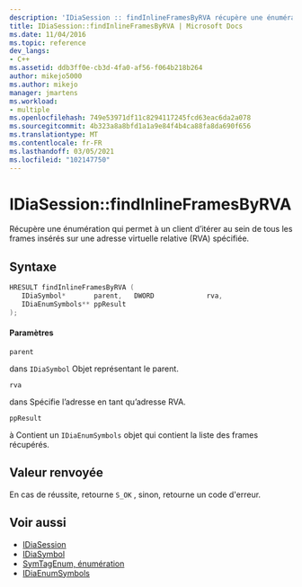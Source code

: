 ```yaml
---
description: 'IDiaSession :: findInlineFramesByRVA récupère une énumération qui permet à un client d’itérer au sein de tous les frames insérés sur une adresse virtuelle relative (RVA) spécifiée.'
title: IDiaSession::findInlineFramesByRVA | Microsoft Docs
ms.date: 11/04/2016
ms.topic: reference
dev_langs:
- C++
ms.assetid: ddb3ff0e-cb3d-4fa0-af56-f064b218b264
author: mikejo5000
ms.author: mikejo
manager: jmartens
ms.workload:
- multiple
ms.openlocfilehash: 749e53971df11c8294117245fcd63eac6da2a078
ms.sourcegitcommit: 4b323a8a8bfd1a1a9e84f4b4ca88fa8da690f656
ms.translationtype: MT
ms.contentlocale: fr-FR
ms.lasthandoff: 03/05/2021
ms.locfileid: "102147750"
---
```

# <a name="idiasessionfindinlineframesbyrva"></a>IDiaSession::findInlineFramesByRVA
Récupère une énumération qui permet à un client d’itérer au sein de tous les frames insérés sur une adresse virtuelle relative (RVA) spécifiée.

## <a name="syntax"></a>Syntaxe

```C++
HRESULT findInlineFramesByRVA ( 
   IDiaSymbol*       parent,   DWORD             rva,
   IDiaEnumSymbols** ppResult
);
```

#### <a name="parameters"></a>Paramètres
 `parent`

dans `IDiaSymbol` Objet représentant le parent.

 `rva`

dans Spécifie l’adresse en tant qu’adresse RVA.

 `ppResult`

à Contient un `IDiaEnumSymbols` objet qui contient la liste des frames récupérés.

## <a name="return-value"></a>Valeur renvoyée
 En cas de réussite, retourne `S_OK` , sinon, retourne un code d'erreur.

## <a name="see-also"></a>Voir aussi
- [IDiaSession](../../debugger/debug-interface-access/idiasession.md)
- [IDiaSymbol](../../debugger/debug-interface-access/idiasymbol.md)
- [SymTagEnum, énumération](../../debugger/debug-interface-access/symtagenum.md)
- [IDiaEnumSymbols](../../debugger/debug-interface-access/idiaenumsymbols.md)
